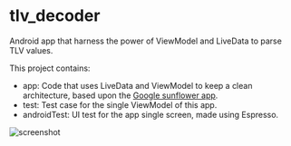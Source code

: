 # tlv_decoder
Android app that harness the power of ViewModel and LiveData to parse TLV values.

This project contains:
- app: Code that uses LiveData and ViewModel to keep a clean architecture, based upon the [Google sunflower app](https://github.com/googlesamples/android-sunflower).
- test: Test case for the single ViewModel of this app.
- androidTest: UI test for the app single screen, made using Espresso.

![screenshot](https://image.ibb.co/kE4ZDp/device-2018-10-12-003517.png)
